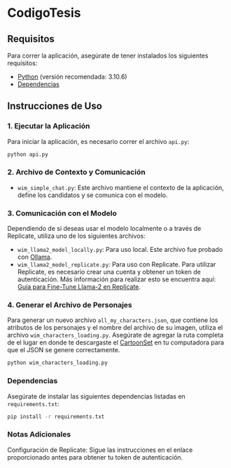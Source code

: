 # CodigoTesis

## Requisitos

Para correr la aplicación, asegúrate de tener instalados los siguientes requisitos:

- [Python](https://www.python.org/downloads/) (versión recomendada: 3.10.6)
- [Dependencias](#dependencias)

## Instrucciones de Uso

### 1. Ejecutar la Aplicación

Para iniciar la aplicación, es necesario correr el archivo `api.py`:

```bash
python api.py
```

### 2. Archivo de Contexto y Comunicación
- `wim_simple_chat.py`: Este archivo mantiene el contexto de la aplicación, define los candidatos y se comunica con el modelo.

### 3. Comunicación con el Modelo
Dependiendo de si deseas usar el modelo localmente o a través de Replicate, utiliza uno de los siguientes archivos:
- `wim_llama2_model_locally.py`: Para uso local. Este archivo fue probado con [Ollama](https://ollama.com/library/llama2:13b).
- `wim_llama2_model_replicate.py`: Para uso con Replicate. Para utilizar Replicate, es necesario crear una cuenta y obtener un token de autenticación. Más información para realizar esto se encuentra aquí: [Guía para Fine-Tune Llama-2 en Replicate](https://replicate.com/blog/fine-tune-llama-2).

### 4. Generar el Archivo de Personajes
Para generar un nuevo archivo `all_my_characters.json`, que contiene los atributos de los personajes y el nombre del archivo de su imagen, utiliza el archivo `wim_characters_loading.py`. Asegúrate de agregar la ruta completa de el lugar en donde te descargaste el [CartoonSet](https://google.github.io/cartoonset/) en tu computadora para que el JSON se genere correctamente.

```bash
python wim_characters_loading.py
```

### Dependencias
Asegúrate de instalar las siguientes dependencias listadas en `requirements.txt`:
```bash
pip install -r requirements.txt
```

### Notas Adicionales
Configuración de Replicate: Sigue las instrucciones en el enlace proporcionado antes para obtener tu token de autenticación.
